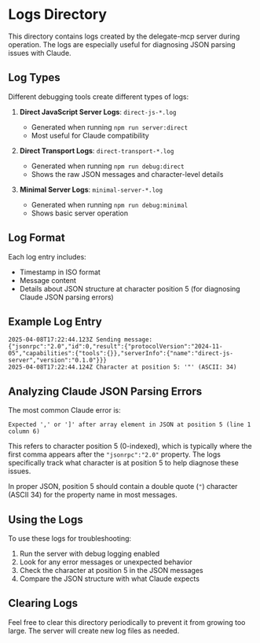 # Logs Directory

This directory contains logs created by the delegate-mcp server during operation. The logs are especially useful for diagnosing JSON parsing issues with Claude.

## Log Types

Different debugging tools create different types of logs:

1. **Direct JavaScript Server Logs**: `direct-js-*.log`
   - Generated when running `npm run server:direct`
   - Most useful for Claude compatibility

2. **Direct Transport Logs**: `direct-transport-*.log`
   - Generated when running `npm run debug:direct`
   - Shows the raw JSON messages and character-level details

3. **Minimal Server Logs**: `minimal-server-*.log`
   - Generated when running `npm run debug:minimal`
   - Shows basic server operation

## Log Format

Each log entry includes:
- Timestamp in ISO format
- Message content
- Details about JSON structure at character position 5 (for diagnosing Claude JSON parsing errors)

## Example Log Entry

```
2025-04-08T17:22:44.123Z Sending message: {"jsonrpc":"2.0","id":0,"result":{"protocolVersion":"2024-11-05","capabilities":{"tools":{}},"serverInfo":{"name":"direct-js-server","version":"0.1.0"}}}
2025-04-08T17:22:44.124Z Character at position 5: '"' (ASCII: 34)
```

## Analyzing Claude JSON Parsing Errors

The most common Claude error is:
```
Expected ',' or ']' after array element in JSON at position 5 (line 1 column 6)
```

This refers to character position 5 (0-indexed), which is typically where the first comma appears after the `"jsonrpc":"2.0"` property. The logs specifically track what character is at position 5 to help diagnose these issues.

In proper JSON, position 5 should contain a double quote (`"`) character (ASCII 34) for the property name in most messages.

## Using the Logs

To use these logs for troubleshooting:

1. Run the server with debug logging enabled
2. Look for any error messages or unexpected behavior
3. Check the character at position 5 in the JSON messages
4. Compare the JSON structure with what Claude expects

## Clearing Logs

Feel free to clear this directory periodically to prevent it from growing too large. The server will create new log files as needed.
